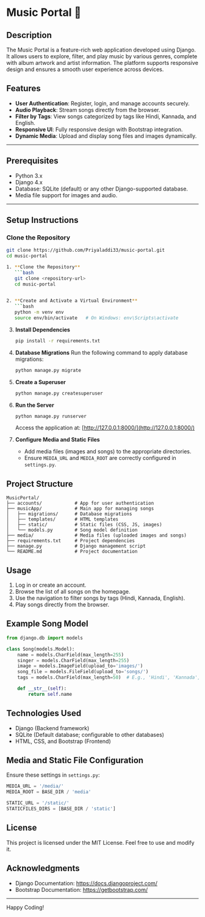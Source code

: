# Music Portal 🎵

## Description
The Music Portal is a feature-rich web application developed using Django. It allows users to explore, filter, and play music by various genres, complete with album artwork and artist information. The platform supports responsive design and ensures a smooth user experience across devices.

## Features
- **User Authentication**: Register, login, and manage accounts securely.
- **Audio Playback**: Stream songs directly from the browser.
- **Filter by Tags**: View songs categorized by tags like Hindi, Kannada, and English.
- **Responsive UI**: Fully responsive design with Bootstrap integration.
- **Dynamic Media**: Upload and display song files and images dynamically.

---

## Prerequisites

- Python 3.x
- Django 4.x
- Database: SQLite (default) or any other Django-supported database.
- Media file support for images and audio.

---

## Setup Instructions

### Clone the Repository
```bash
git clone https://github.com/Priyaladdi33/music-portal.git
cd music-portal

1. **Clone the Repository**
   ```bash
   git clone <repository-url>
   cd music-portal
   

2. **Create and Activate a Virtual Environment**
   ```bash
   python -m venv env
   source env/bin/activate   # On Windows: env\Scripts\activate
   ```

3. **Install Dependencies**
   ```bash
   pip install -r requirements.txt
   ```

4. **Database Migrations**
   Run the following command to apply database migrations:
   ```bash
   python manage.py migrate
   ```

5. **Create a Superuser**
   ```bash
   python manage.py createsuperuser
   ```

6. **Run the Server**
   ```bash
   python manage.py runserver
   ```
   Access the application at: [http://127.0.0.1:8000/](http://127.0.0.1:8000/)

7. **Configure Media and Static Files**
   - Add media files (images and songs) to the appropriate directories.
   - Ensure `MEDIA_URL` and `MEDIA_ROOT` are correctly configured in `settings.py`.

## Project Structure
```
MusicPortal/
├── accounts/            # App for user authentication
├── musicApp/            # Main app for managing songs
│   ├── migrations/      # Database migrations
│   ├── templates/       # HTML templates
│   ├── static/          # Static files (CSS, JS, images)
│   └── models.py        # Song model definition
├── media/               # Media files (uploaded images and songs)
├── requirements.txt     # Project dependencies
├── manage.py            # Django management script
└── README.md            # Project documentation
```

## Usage
1. Log in or create an account.
2. Browse the list of all songs on the homepage.
3. Use the navigation to filter songs by tags (Hindi, Kannada, English).
4. Play songs directly from the browser.

## Example Song Model
```python
from django.db import models

class Song(models.Model):
    name = models.CharField(max_length=255)
    singer = models.CharField(max_length=255)
    image = models.ImageField(upload_to='images/')
    song_file = models.FileField(upload_to='songs/')
    tags = models.CharField(max_length=50)  # E.g., 'Hindi', 'Kannada', 'English'

    def __str__(self):
        return self.name
```

## Technologies Used
- Django (Backend framework)
- SQLite (Default database; configurable to other databases)
- HTML, CSS, and Bootstrap (Frontend)

## Media and Static File Configuration
Ensure these settings in `settings.py`:
```python
MEDIA_URL = '/media/'
MEDIA_ROOT = BASE_DIR / 'media'

STATIC_URL = '/static/'
STATICFILES_DIRS = [BASE_DIR / 'static']
```

## License
This project is licensed under the MIT License. Feel free to use and modify it.

## Acknowledgments
- Django Documentation: https://docs.djangoproject.com/
- Bootstrap Documentation: https://getbootstrap.com/

---
Happy Coding!

